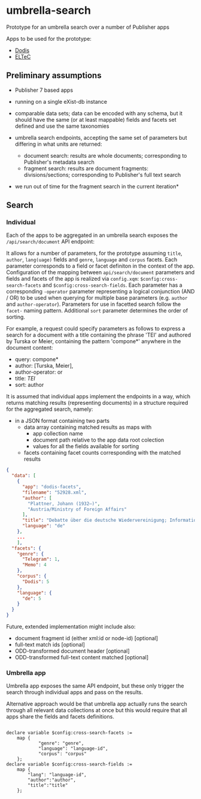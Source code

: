 # umbrella-search

Prototype for an umbrella search over a number of Publisher apps

Apps to be used for the prototype:

* [Dodis](https://github.com/eeditiones/dodis-wall)
* [ELTeC](https://github.com/eeditiones/eltec)

## Preliminary assumptions 

* Publisher 7 based apps
* running on a single eXist-db instance

* comparable data sets; data can be encoded with any schema, but it should have the same (or at least mappable) fields and facets set defined and use the same taxonomies
* umbrella search endpoints, accepting the same set of parameters but differing in what units are returned:
  * document search: results are whole documents; corresponding to Publisher's metadata search
  * fragment search: results are document fragments: divisions/sections; corresponding to Publisher's full text search
 

* we run out of time for the fragment search in the current iteration*

## Search

### Individual

Each of the apps to be aggregated in an umbrella search exposes the `/api/search/document` API endpoint:

It allows for a number of parameters, for the prototype assuming `title`, `author`, `lang(uage)` fields and `genre`, `language` and `corpus` facets. 
Each parameter corresponds to a field or facet definiton in the context of the app. Configuration of the mapping between `api/search/document` parameters 
and fields and facets of the app is realized via `config.xqm`: `$config:cross-search-facets` and `$config:cross-search-fields`.
Each parameter has a corresponding `-operator` parameter representing a logical conjunction (AND / OR) to be used when querying for multiple base parameters 
(e.g. `author` and `author-operator`).
Parameters for use in facetted search follow the `facet-` naming pattern.
Additional `sort` parameter determines the order of sorting.

For example, a request could specify parameters as follows to express a search for 
a document with a title containing the phrase 'TEI' and authored by Turska or Meier, containing the pattern 'compone*' anywhere in the document content:

* query: compone*
* author: [Turska, Meier], 
* author-operator: or
* title: *TEI*
* sort: author

It is assumed that individual apps implement the endpoints in a way, which returns matching results (representing documents) in a 
structure required for the aggregated search, namely:

* in a JSON format containing two parts
  * data array containing matched results as maps with 
    * app collection name
    * document path relative to the app data root colection
    * values for all the fields available for sorting
  * facets containing facet counts corresponding with the matched results

```json
{
  "data": [
    {
      "app": "dodis-facets",
      "filename": "52928.xml",
      "author": [
        "Plattner, Johann (1932–)",
        "Austria/Ministry of Foreign Affairs"
      ],
      "title": "Debatte über die deutsche Wiedervereinigung; Information und Sprachregelung",
      "language": "de"
    },
    ...
    ],
  "facets": {
    "genre": {
      "Telegram": 1,
      "Memo": 4
    },
    "corpus": {
      "Dodis": 5
    },
    "language": {
      "de": 5
    }
  }
}
```
    
Future, extended implementation might include also:

  * document fragment id (either xml:id or node-id) [optional]
  * full-text match ids [optional]
  * ODD-transformed document header [optional]
  * ODD-transformed full-text content matched [optional]

### Umbrella app

Umbrella app exposes the same API endpoint, but these only trigger the search through individual apps and pass on the results.

Alternative approach would be that umbrella app actually runs the search through all relevant data collections at once but this would require that all apps share the fields and facets definitions.

```xquery

declare variable $config:cross-search-facets := 
    map {
            "genre": "genre", 
            "language": "language-id",
            "corpus": "corpus"      
    };
declare variable $config:cross-search-fields := 
    map {
        "lang": "language-id", 
        "author":"author", 
        "title":"title"
    };
    
```
   
  